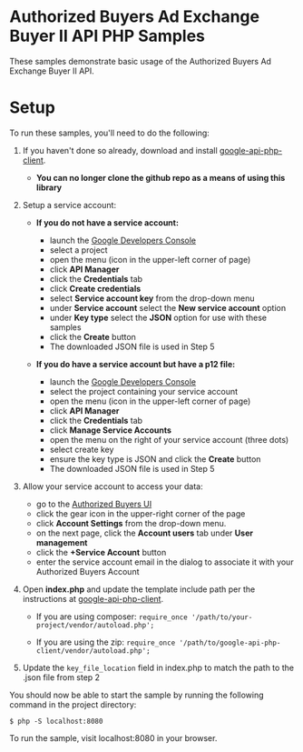 # Authorized Buyers Ad Exchange Buyer II API PHP Samples

These samples demonstrate basic usage of the Authorized Buyers Ad Exchange
Buyer II API.

# Setup

To run these samples, you'll need to do the following:

1.  If you haven't done so already, download and install
    [google-api-php-client](https://github.com/google/google-api-php-client).

    *   **You can no longer clone the github repo as a means of using this
        library**

1.  Setup a service account:

    *   **If you do not have a service account:**

        *   launch the [Google Developers
            Console](https://console.developers.google.com)
        *   select a project
        *   open the menu (icon in the upper-left corner of page)
        *   click **API Manager**
        *   click the **Credentials** tab
        *   click **Create credentials**
        *   select **Service account key** from the drop-down menu
        *   under **Service account** select the **New service account** option
        *   under **Key type** select the **JSON** option for use with these
            samples
        *   click the **Create** button
        *   The downloaded JSON file is used in Step 5

    *   **If you do have a service account but have a p12 file:**

        *   launch the [Google Developers
            Console](https://console.developers.google.com)
        *   select the project containing your service account
        *   open the menu (icon in the upper-left corner of page)
        *   click **API Manager**
        *   click the **Credentials** tab
        *   click **Manage Service Accounts**
        *   open the menu on the right of your service account (three dots)
        *   select create key
        *   ensure the key type is JSON and click the **Create** button
        *   The downloaded JSON file is used in Step 5

1.  Allow your service account to access your data:

    *   go to the [Authorized Buyers UI](https://www.google.com/authorizedbuyers)
    *   click the gear icon in the upper-right corner of the page
    *   click **Account Settings** from the drop-down menu.
    *   on the next page, click the **Account users** tab under **User
        management**
    *   click the **+Service Account** button
    *   enter the service account email in the dialog to associate it with your
        Authorized Buyers Account

1.  Open **index.php** and update the template include path per the instructions
    at [google-api-php-client](https://github.com/google/google-api-php-client).

    *   If you are using composer: `require_once
        '/path/to/your-project/vendor/autoload.php';`

    *   If you are using the zip: `require_once
        '/path/to/google-api-php-client/vendor/autoload.php';`

1.  Update the `key_file_location` field in index.php to match the path to the
    .json file from step 2

You should now be able to start the sample by running the following command in
the project directory:

```
$ php -S localhost:8080
```

To run the sample, visit localhost:8080 in your browser.

